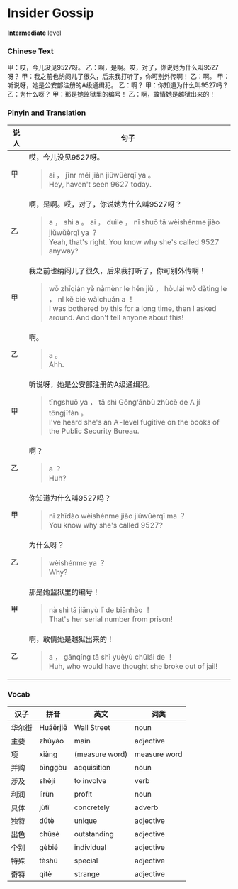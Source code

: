 # Insider Gossip
**Intermediate** level
### Chinese Text
甲：哎，今儿没见9527呀。
乙：啊，是啊。哎，对了，你说她为什么叫9527呀？
甲：我之前也纳闷儿了很久，后来我打听了，你可别外传啊！
乙：啊。
甲：听说呀，她是公安部注册的A级通缉犯。
乙：啊？
甲：你知道为什么叫9527吗？
乙：为什么呀？
甲：那是她监狱里的编号！
乙：啊，敢情她是越狱出来的！

### Pinyin and Translation
|说人|句子|
|----|----|
|甲|哎，今儿没见9527呀。<blockquote>ai ， jīnr méi jiàn jiǔwǔèrqī ya 。<br />Hey, haven't seen 9627 today.</blockquote>|
|乙|啊，是啊。哎，对了，你说她为什么叫9527呀？<blockquote>a ， shì a 。 ai ， duìle ， nǐ shuō tā wèishénme jiào jiǔwǔèrqī ya ？<br />Yeah, that's right. You know why she's called 9527 anyway?</blockquote>|
|甲|我之前也纳闷儿了很久，后来我打听了，你可别外传啊！<blockquote>wǒ zhīqián yě nàmènr le hěn jiǔ ， hòulái wǒ dǎting le ， nǐ kě bié wàichuán a ！<br />I was bothered by this for a long time, then I asked around. And don't tell anyone about this!</blockquote>|
|乙|啊。<blockquote>a 。<br />Ahh.</blockquote>|
|甲|听说呀，她是公安部注册的A级通缉犯。<blockquote>tīngshuō ya ， tā shì Gōng‘ānbù zhùcè de A jí tōngjīfàn 。<br />I've heard she's an A-level fugitive on the books of the Public Security Bureau.</blockquote>|
|乙|啊？<blockquote>a ？<br />Huh?</blockquote>|
|甲|你知道为什么叫9527吗？<blockquote>nǐ zhīdào wèishénme jiào jiǔwǔèrqī ma ？<br />You know why she's called 9527?</blockquote>|
|乙|为什么呀？<blockquote>wèishénme ya ？<br />Why?</blockquote>|
|甲|那是她监狱里的编号！<blockquote>nà shì tā jiānyù lǐ de biānhào ！<br />That's her serial number from prison!</blockquote>|
|乙|啊，敢情她是越狱出来的！<blockquote>a ， gǎnqíng tā shì yuèyù chūlái de ！<br />Huh, who would have thought she broke out of jail!</blockquote>|
### Vocab
|汉子|拼音|英文|词类|
|----|----|----|----|
|华尔街|Huáěrjiē|Wall Street|noun|
|主要|zhǔyào|main|adjective|
|项|xiàng|(measure word)|measure word|
|并购|bìnggòu|acquisition|noun|
|涉及|shèjí|to involve|verb|
|利润|lìrùn|profit|noun|
|具体|jùtǐ|concretely|adverb|
|独特|dútè|unique|adjective|
|出色|chūsè|outstanding|adjective|
|个别|gèbié|individual|adjective|
|特殊|tèshū|special|adjective|
|奇特|qítè|strange|adjective|
